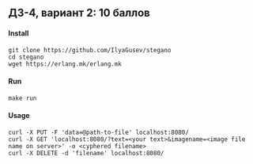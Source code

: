 ## ДЗ-4, вариант 2: 10 баллов ##

#### Install ####
```
git clone https://github.com/IlyaGusev/stegano
cd stegano
wget https://erlang.mk/erlang.mk
```
  
#### Run ####
```
make run
```

#### Usage ####
```
curl -X PUT -F 'data=@path-to-file' localhost:8080/
curl -X GET 'localhost:8080/?text=<your text>&imagename=<image file name on server>' -o <cyphered filename>
curl -X DELETE -d 'filename' localhost:8080/
```
